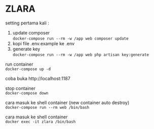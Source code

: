 # ZLARA

setting pertama kali :  
1. update composer  
`docker-compose run --rm -w /app web composer update`  
2. kopi file .env.example ke .env  
3. generate key  
`docker-compose run --rm -w /app web php artisan key:generate`  

run container  
`docker-compose up -d`  

coba buka http://localhost:1187  

stop container  
`docker-compose down`  

cara masuk ke shell container (new container auto destroy)  
`docker-compose run --rm web /bin/bash`  

cara masuk ke shell container  
`docker exec -it zlara /bin/bash`  


